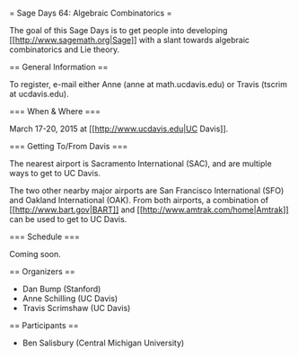= Sage Days 64: Algebraic Combinatorics =

The goal of this Sage Days is to get people into developing [[http://www.sagemath.org|Sage]] with a slant towards algebraic combinatorics and Lie theory.

== General Information ==

To register, e-mail either Anne (anne at math.ucdavis.edu) or Travis (tscrim at ucdavis.edu).

=== When & Where ===

March 17-20, 2015 at [[http://www.ucdavis.edu|UC Davis]].

=== Getting To/From Davis ===

The nearest airport is Sacramento International (SAC), and are multiple ways to get to UC Davis.

The two other nearby major airports are San Francisco International (SFO) and Oakland International (OAK). From both airports, a combination of [[http://www.bart.gov|BART]] and [[http://www.amtrak.com/home|Amtrak]] can be used to get to UC Davis.

=== Schedule ===

Coming soon.

== Organizers ==

 * Dan Bump (Stanford)
 * Anne Schilling (UC Davis)
 * Travis Scrimshaw (UC Davis)

== Participants ==

 * Ben Salisbury (Central Michigan University)
